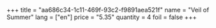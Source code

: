 +++
title = "aa686c34-1c11-469f-93c2-f9891aea521f"
name = "Veil of Summer"
lang = ["en"]
price = "5.35"
quantity = 4
foil = false
+++
